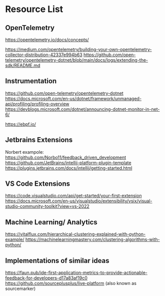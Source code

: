 # Resource List

## OpenTelemetry

https://opentelemetry.io/docs/concepts/

https://medium.com/opentelemetry/building-your-own-opentelemetry-collector-distribution-42337e994b63
https://github.com/open-telemetry/opentelemetry-dotnet/blob/main/docs/logs/extending-the-sdk/README.md

## Instrumentation

https://github.com/open-telemetry/opentelemetry-dotnet
https://docs.microsoft.com/en-us/dotnet/framework/unmanaged-api/profiling/profiling-overview
https://devblogs.microsoft.com/dotnet/announcing-dotnet-monitor-in-net-6/

https://ebpf.io/

## Jetbrains Extensions
Norbert exampole: https://github.com/Norbo11/feedback_driven_development
https://github.com/JetBrains/intellij-platform-plugin-template
https://plugins.jetbrains.com/docs/intellij/getting-started.html



## VS Code Extensions

https://code.visualstudio.com/api/get-started/your-first-extension
https://docs.microsoft.com/en-us/visualstudio/extensibility/vsix/visual-studio-community-toolkit?view=vs-2022

## Machine Learning/ Analytics
https://vitalflux.com/hierarchical-clustering-explained-with-python-example/
https://machinelearningmastery.com/clustering-algorithms-with-python/

## Implementations of similar ideas
https://faun.pub/ide-first-application-metrics-to-provide-actionable-feedback-for-developers-d17a83af19c0
https://github.com/sourceplusplus/live-platform (also known as sourcemarker)



